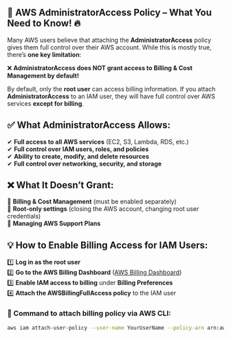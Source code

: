 ## 🚀 AWS AdministratorAccess Policy – What You Need to Know! 🔥

Many AWS users believe that attaching the **AdministratorAccess** policy gives them full control over their AWS account. While this is mostly true, there’s **one key limitation**:

❌ **AdministratorAccess does NOT grant access to Billing & Cost Management by default!**  

By default, only the **root user** can access billing information. If you attach **AdministratorAccess** to an IAM user, they will have full control over AWS services **except for billing**.

## ✅ What AdministratorAccess Allows:
✔ **Full access to all AWS services** (EC2, S3, Lambda, RDS, etc.)  
✔ **Full control over IAM users, roles, and policies**  
✔ **Ability to create, modify, and delete resources**  
✔ **Full control over networking, security, and storage**  

## ❌ What It Doesn’t Grant:
🚫 **Billing & Cost Management** (must be enabled separately)  
🚫 **Root-only settings** (closing the AWS account, changing root user credentials)  
🚫 **Managing AWS Support Plans**  

## 💡 How to Enable Billing Access for IAM Users:
1️⃣ **Log in as the root user**  
2️⃣ **Go to the AWS Billing Dashboard** ([AWS Billing Dashboard](https://console.aws.amazon.com/billing/home))  
3️⃣ **Enable IAM access to billing** under **Billing Preferences**  
4️⃣ **Attach the AWSBillingFullAccess policy** to the IAM user  

### 📌 Command to attach billing policy via AWS CLI:
```sh
aws iam attach-user-policy --user-name YourUserName --policy-arn arn:aws:iam::aws:policy/AWSBillingFullAccess
